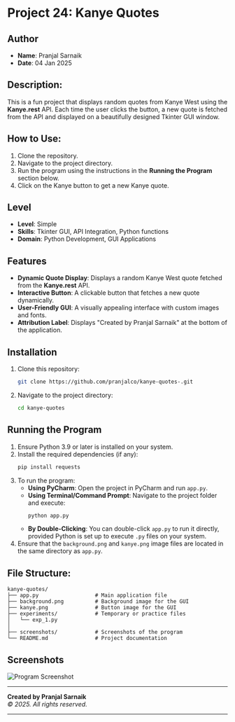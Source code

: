 # Project 24: Kanye Quotes  
## Author  
- **Name**: Pranjal Sarnaik  
- **Date**: 04 Jan 2025

## Description:
This is a fun project that displays random quotes from Kanye West using the **Kanye.rest** API. Each time the user clicks the button, a new quote is fetched from the API and displayed on a beautifully designed Tkinter GUI window.  

## How to Use:
1. Clone the repository.  
2. Navigate to the project directory.  
3. Run the program using the instructions in the **Running the Program** section below.  
4. Click on the Kanye button to get a new Kanye quote.  

## Level
- **Level**: Simple  
- **Skills**: Tkinter GUI, API Integration, Python functions  
- **Domain**: Python Development, GUI Applications  

## Features
- **Dynamic Quote Display**: Displays a random Kanye West quote fetched from the **Kanye.rest** API.  
- **Interactive Button**: A clickable button that fetches a new quote dynamically.  
- **User-Friendly GUI**: A visually appealing interface with custom images and fonts.  
- **Attribution Label**: Displays "Created by Pranjal Sarnaik" at the bottom of the application.  

## Installation
1. Clone this repository:  
   ```bash  
   git clone https://github.com/pranjalco/kanye-quotes-.git
   ```  

2. Navigate to the project directory:  
   ```bash  
   cd kanye-quotes  
   ```  

## Running the Program
1. Ensure Python 3.9 or later is installed on your system.  
2. Install the required dependencies (if any):  
   ```bash  
   pip install requests  
   ```  
3. To run the program:  
   - **Using PyCharm**: Open the project in PyCharm and run `app.py`.  
   - **Using Terminal/Command Prompt**: Navigate to the project folder and execute:  
     ```bash  
     python app.py  
     ```  
   - **By Double-Clicking**: You can double-click `app.py` to run it directly, provided Python is set up to execute `.py` files on your system.  
4. Ensure that the `background.png` and `kanye.png` image files are located in the same directory as `app.py`.  

## File Structure:
```
kanye-quotes/  
├── app.py                  # Main application file  
├── background.png          # Background image for the GUI  
├── kanye.png               # Button image for the GUI  
├── experiments/            # Temporary or practice files  
│   └── exp_1.py  
│  
├── screenshots/            # Screenshots of the program   
└── README.md               # Project documentation  
```  

## Screenshots
![Program Screenshot](screenshots/sample_output.png)  

---  
**Created by Pranjal Sarnaik**  
*© 2025. All rights reserved.*  

--------------------------------------------------
```